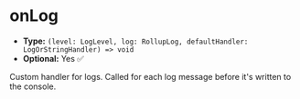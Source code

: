 # onLog

- **Type:** `(level: LogLevel, log: RollupLog, defaultHandler: LogOrStringHandler) => void`
- **Optional:** Yes ✅

Custom handler for logs. Called for each log message before it's written to the console.
